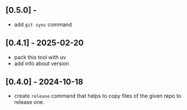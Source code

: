 ## [0.5.0] - 
- add `git sync` command

## [0.4.1] - 2025-02-20

- pack this tool with uv
- add info about version

## [0.4.0] - 2024-10-18

- create `release` command that helps to copy files of the given repo to release one.
